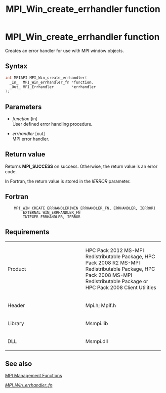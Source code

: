 ﻿---
title: MPI_Win_create_errhandler function
TOCTitle: MPI_Win_create_errhandler function
ms:assetid: e15fa101-c1c0-4764-8c8c-05cb829bf8ff
ms:mtpsurl: https://msdn.microsoft.com/en-us/library/Dn520597(v=VS.85)
ms:contentKeyID: 59361068
ms.date: 03/28/2018
mtps_version: v=VS.85
f1_keywords:
- MPI_WIN_CREATE_ERRHANDLER
- mpif/MPI_Win_create_errhandler
- mpi/MPI_WIN_CREATE_ERRHANDLER
dev_langs:
- C++
- C
---

# MPI\_Win\_create\_errhandler function

Creates an error handler for use with MPI window objects.

## Syntax

``` c++
int MPIAPI MPI_Win_create_errhandler(
  _In_  MPI_Win_errhandler_fn *function,
  _Out_ MPI_Errhandler        *errhandler
);
```

## Parameters

  - *function* \[in\]  
    User defined error handling procedure.

  - *errhandler* \[out\]  
    MPI error handler.

## Return value

Returns **MPI\_SUCCESS** on success. Otherwise, the return value is an error code.

In Fortran, the return value is stored in the *IERROR* parameter.

## Fortran

``` FORTRAN
    MPI_WIN_CREATE_ERRHANDLER(WIN_ERRHANDLER_FN, ERRHANDLER, IERROR)
        EXTERNAL WIN_ERRHANDLER_FN
        INTEGER ERRHANDLER, IERROR
```

## Requirements

<table>
<colgroup>
<col style="width: 50%" />
<col style="width: 50%" />
</colgroup>
<tbody>
<tr class="odd">
<td><p>Product</p></td>
<td><p>HPC Pack 2012 MS-MPI Redistributable Package, HPC Pack 2008 R2 MS-MPI Redistributable Package, HPC Pack 2008 MS-MPI Redistributable Package or HPC Pack 2008 Client Utilities</p></td>
</tr>
<tr class="even">
<td><p>Header</p></td>
<td>Mpi.h;
Mpif.h</td>
</tr>
<tr class="odd">
<td><p>Library</p></td>
<td>Msmpi.lib</td>
</tr>
<tr class="even">
<td><p>DLL</p></td>
<td>Msmpi.dll</td>
</tr>
</tbody>
</table>


## See also

[MPI Management Functions](mpi-management-functions.md)

[*MPI\_Win\_errhandler\_fn*](mpi-win-errhandler-fn-callback-function.md)


